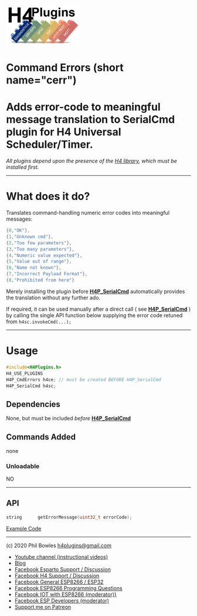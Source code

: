 ![H4P Flyer](/assets/DiagLogo.jpg) 

# Command Errors (short name="cerr")

# Adds error-code to meaningful message translation to SerialCmd plugin for H4 Universal Scheduler/Timer.

*All plugins depend upon the presence of the [H4 library](https://github.com/philbowles/H4), which must be installed first.*

---

# What does it do?

Translates command-handling numeric error codes into meaningful messages:

```cpp
{0,"OK"},
{1,"Unknown cmd"},
{2,"Too few parameters"},
{3,"Too many parameters"},
{4,"Numeric value expected"},
{5,"Value out of range"},
{6,"Name not known"},
{7,"Incorrect Payload Format"},
{8,"Prohibited from here"}
```

Merely installing the plugin before [**H4P_SerialCmd**](h4sc.md) automatically provides the translation without any further ado.

If required, it can be used manually after a direct call ( see  [**H4P_SerialCmd**](h4sc.md) ) by calling the single API function below supplying the error code retuned from `h4sc.invokeCmd(...);`

---

# Usage

```cpp
#include<H4Plugins.h>
H4_USE_PLUGINS
H4P_CmdErrors h4ce; // must be created BEFORE H4P_SerialCmd
H4P_SerialCmd h4sc;
```

## Dependencies

None, but must be included *before* [**H4P_SerialCmd**](h4sc.md)

## Commands Added

none

### Unloadable

NO

---

## API

```cpp
string      getErrorMessage(uint32_t errorCode);
```

[Example Code](../examples/H4P_CmdErrors/H4P_CmdErrors.ino)

----
(c) 2020 Phil Bowles h4plugins@gmail.com

* [Youtube channel (instructional videos)](https://www.youtube.com/channel/UCYi-Ko76_3p9hBUtleZRY6g)
* [Blog](https://8266iot.blogspot.com)
* [Facebook Esparto Support / Discussion](https://www.facebook.com/groups/esparto8266/)
* [Facebook H4  Support / Discussion](https://www.facebook.com/groups/444344099599131/)
* [Facebook General ESP8266 / ESP32](https://www.facebook.com/groups/2125820374390340/)
* [Facebook ESP8266 Programming Questions](https://www.facebook.com/groups/esp8266questions/)
* [Facebook IOT with ESP8266 (moderator)}](https://www.facebook.com/groups/1591467384241011/)
* [Facebook ESP Developers (moderator)](https://www.facebook.com/groups/ESP8266/)
* [Support me on Patreon](https://patreon.com/esparto)
